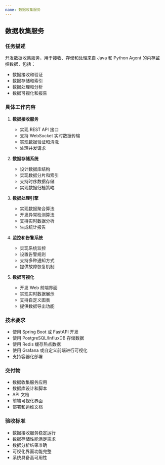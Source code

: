 ```yaml
---
name: 数据收集服务
---
```


## 数据收集服务

### 任务描述
开发数据收集服务，用于接收、存储和处理来自 Java 和 Python Agent 的内存监控数据，包括：
- 数据接收和验证
- 数据存储和索引
- 数据处理和分析
- 数据可视化和报告

### 具体工作内容

1. **数据接收服务**
   - 实现 REST API 接口
   - 支持 WebSocket 实时数据传输
   - 实现数据验证和清洗
   - 处理并发请求

2. **数据存储系统**
   - 设计数据库结构
   - 实现数据分片和索引
   - 支持时序数据存储
   - 实现数据归档策略

3. **数据处理引擎**
   - 实现数据聚合算法
   - 开发异常检测算法
   - 支持实时数据分析
   - 生成统计报告

4. **监控和告警系统**
   - 实现系统监控
   - 设置告警规则
   - 支持多种通知方式
   - 提供故障恢复机制

5. **数据可视化**
   - 开发 Web 前端界面
   - 实现实时数据展示
   - 支持自定义图表
   - 提供数据导出功能

### 技术要求
- 使用 Spring Boot 或 FastAPI 开发
- 使用 PostgreSQL/InfluxDB 存储数据
- 使用 Redis 缓存热点数据
- 使用 Grafana 或自定义前端进行可视化
- 支持容器化部署

### 交付物
- 数据收集服务应用
- 数据库设计和脚本
- API 文档
- 前端可视化界面
- 部署和运维文档

### 验收标准
- 数据接收服务稳定运行
- 数据存储性能满足需求
- 数据分析结果准确
- 可视化界面功能完整
- 系统具备高可用性